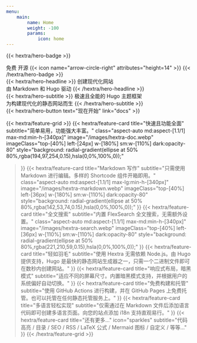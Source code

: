 ```yaml
---
menu:
    main:
        name: Home
        weight: -100
        params:
            icon: home
---
```


{{< hextra/hero-badge >}}
  <div class="w-2 h-2 rounded-full bg-primary-400"></div>
  <span>免费 开源</span>
  {{< icon name="arrow-circle-right" attributes="height=14" >}}
{{< /hextra/hero-badge >}}

<div class="mt-6 mb-6">
{{< hextra/hero-headline >}}
  创建现代化网站&nbsp;<br class="sm:block hidden" />由 Markdown 和 Hugo 驱动
{{< /hextra/hero-headline >}}
</div>

<div class="mb-12">
{{< hextra/hero-subtitle >}}
  极速且全能的 Hugo 主题框架&nbsp;<br class="sm:block hidden" />为构建现代化的静态网站而生
{{< /hextra/hero-subtitle >}}
</div>

<div class="mb-6">
{{< hextra/hero-button text="现在开始" link="docs" >}}
</div>

<div class="mt-6"></div>

{{< hextra/feature-grid >}}
  {{< hextra/feature-card
    title="快速且功能全面"
    subtitle="简单易用，功能强大丰富。"
    class="aspect-auto md:aspect-[1.1/1] max-md:min-h-[340px]"
    image="/images/hextra-doc.webp"
    imageClass="top-[40%] left-[24px] w-[180%] sm:w-[110%] dark:opacity-80"
    style="background: radial-gradient(ellipse at 50% 80%,rgba(194,97,254,0.15),hsla(0,0%,100%,0));"
  >}}
  {{< hextra/feature-card
    title="Markdown 写作"
    subtitle="只需使用 Markdown 进行编辑。多样的 Shortcode 组件开箱即用。"
    class="aspect-auto md:aspect-[1.1/1] max-lg:min-h-[340px]"
    image="/images/hextra-markdown.webp"
    imageClass="top-[40%] left-[36px] w-[180%] sm:w-[110%] dark:opacity-80"
    style="background: radial-gradient(ellipse at 50% 80%,rgba(142,53,74,0.15),hsla(0,0%,100%,0));"
  >}}
  {{< hextra/feature-card
    title="全文搜索"
    subtitle="内置 FlexSearch 全文搜索，无需额外设置。"
    class="aspect-auto md:aspect-[1.1/1] max-md:min-h-[340px]"
    image="/images/hextra-search.webp"
    imageClass="top-[40%] left-[36px] w-[110%] sm:w-[110%] dark:opacity-80"
    style="background: radial-gradient(ellipse at 50% 80%,rgba(221,210,59,0.15),hsla(0,0%,100%,0));"
  >}}
  {{< hextra/feature-card
    title="轻如羽毛"
    subtitle="使用 Hextra 无需依赖 Node.js。由 Hugo 提供支持，Hugo 是最快的静态网站生成器之一，只需一个二进制文件即可在数秒内创建网站。"
  >}}
  {{< hextra/feature-card
    title="响应式布局，暗黑模式"
    subtitle="适应不同的屏幕尺寸。内置暗黑模式支持，并根据用户的系统偏好自动切换。"
  >}}
  {{< hextra/feature-card
    title="免费构建和托管"
    subtitle="使用 GitHub Actions 进行构建，并在 GitHub Pages 上免费托管。也可以托管在任何静态托管服务上。"
  >}}
  {{< hextra/feature-card
    title="多语言轻松实现"
    subtitle="仅需通过在 Markdown 文件后添加语言代码即可创建多语言页面。向您的站点添加 i18n 支持直观易行。"
  >}}
  {{< hextra/feature-card
    title="还有更多..."
    icon="sparkles"
    subtitle="代码高亮 / 目录 / SEO / RSS / LaTeX 公式 / Mermaid 图标 / 自定义 / 等等..."
  >}}
{{< /hextra/feature-grid >}}
